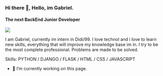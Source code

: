 ### Hi there 👋, Hello, im Gabriel.
#### The next BackEnd Junior Developer

<img src="https://media.licdn.com/dms/image/C4D03AQHkBuZJDt-BNw/profile-displayphoto-shrink_200_200/0/1642607338907?e=1691625600&v=beta&t=9ICpT6Bgj0HRR-oesfn1tQAU8JbYVwKMNOoIylbIcv8"/>

I am Gabriel, currently im intern in Didi/99. I love technol and i love to learn new skills, everything that will improve my knowledge base im in.  I try to be the most complete professional. Problems are made to be solved.

Skills: PYTHON / DJANGO / FLASK / HTML / CSS / JAVASCRIPT

- 🔭 I’m currently working on this page. 





